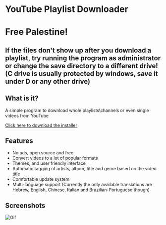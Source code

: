 # YouTube Playlist Downloader

# Free Palestine!

## If the files don't show up after you download a playlist, try running the program as administrator or change the save directory to a different drive! (C drive is usually protected by windows, save it under D or any other drive)

## What is it?
A simple program to download whole playlists\channels or even single videos from YouTube 

[Click here to download the installer](https://github.com/shaked6540/YoutubePlaylistDownloader/releases/download/1.9.24/YoutubePlaylistDownloader.exe) 

## Features
- No ads, open source and free
- Convert videos to a lot of popular formats
- Themes, and user friendly interface
- Automatic tagging of artists, album, title and genre based on the video title
- Comfortable update system
- Multi-language support (Currently the only available translations are Hebrew, English, Chinese, Italian and Brazilian-Portuguese though)

## Screenshots
![Gif](https://i.imgur.com/bQw4fVm.gif "Gif")

